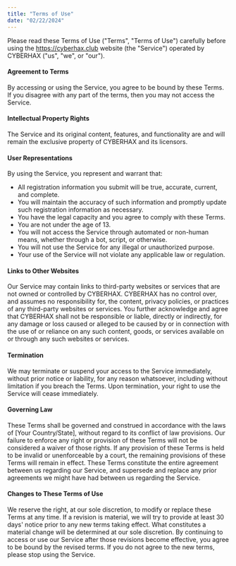 ```yaml
---
title: "Terms of Use"
date: "02/22/2024"
---
```


Please read these Terms of Use ("Terms", "Terms of Use") carefully before using the https://cyberhax.club website (the "Service") operated by CYBERHAX ("us", "we", or "our").

#### Agreement to Terms
By accessing or using the Service, you agree to be bound by these Terms. If you disagree with any part of the terms, then you may not access the Service.

#### Intellectual Property Rights
The Service and its original content, features, and functionality are and will remain the exclusive property of CYBERHAX and its licensors.

#### User Representations
By using the Service, you represent and warrant that:
- All registration information you submit will be true, accurate, current, and complete.
- You will maintain the accuracy of such information and promptly update such registration information as necessary.
- You have the legal capacity and you agree to comply with these Terms.
- You are not under the age of 13.
- You will not access the Service through automated or non-human means, whether through a bot, script, or otherwise.
- You will not use the Service for any illegal or unauthorized purpose.
- Your use of the Service will not violate any applicable law or regulation.

#### Links to Other Websites
Our Service may contain links to third-party websites or services that are not owned or controlled by CYBERHAX. CYBERHAX has no control over, and assumes no responsibility for, the content, privacy policies, or practices of any third-party websites or services. You further acknowledge and agree that CYBERHAX shall not be responsible or liable, directly or indirectly, for any damage or loss caused or alleged to be caused by or in connection with the use of or reliance on any such content, goods, or services available on or through any such websites or services.

#### Termination
We may terminate or suspend your access to the Service immediately, without prior notice or liability, for any reason whatsoever, including without limitation if you breach the Terms. Upon termination, your right to use the Service will cease immediately.

#### Governing Law
These Terms shall be governed and construed in accordance with the laws of [Your Country/State], without regard to its conflict of law provisions. Our failure to enforce any right or provision of these Terms will not be considered a waiver of those rights. If any provision of these Terms is held to be invalid or unenforceable by a court, the remaining provisions of these Terms will remain in effect. These Terms constitute the entire agreement between us regarding our Service, and supersede and replace any prior agreements we might have had between us regarding the Service.

#### Changes to These Terms of Use
We reserve the right, at our sole discretion, to modify or replace these Terms at any time. If a revision is material, we will try to provide at least 30 days' notice prior to any new terms taking effect. What constitutes a material change will be determined at our sole discretion. By continuing to access or use our Service after those revisions become effective, you agree to be bound by the revised terms. If you do not agree to the new terms, please stop using the Service.